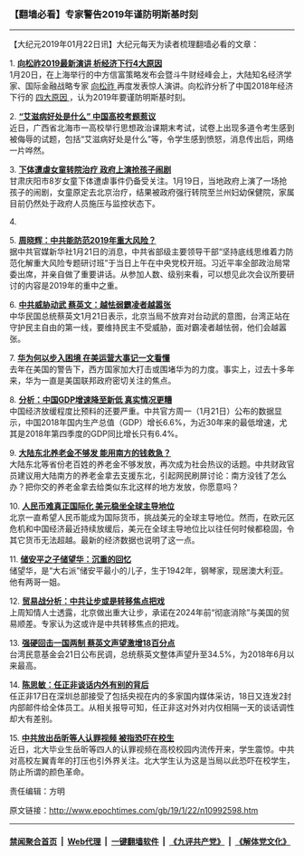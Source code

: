 ### 【翻墙必看】专家警告2019年谨防明斯基时刻
------------------------

<p>
 【大纪元2019年01月22日讯】大纪元每天为读者梳理翻墙必看的文章：
</p>
<p>
 1.
 <b>
  <a href="http://www.epochtimes.com/gb/19/1/21/n10992155.htm" rel="noopener noreferrer" target="_blank">
   向松祚2019最新演讲 析经济下行4大原因
  </a>
 </b>
 <br/>
 1月20日，在上海举行的中方信富策略发布会暨斗牛财经峰会上，大陆知名经济学家、国际金融战略专家
 <a href="http://www.epochtimes.com/gb/tag/%E5%90%91%E6%9D%BE%E7%A5%9A.html">
  向松祚
 </a>
 再度发表惊人演讲。向松祚分析了中国2018年经济下行的
 <a href="http://www.epochtimes.com/gb/tag/%E5%9B%9B%E5%A4%A7%E5%8E%9F%E5%9B%A0.html">
  四大原因
 </a>
 ，认为2019年要谨防明斯基时刻。
</p>
<p>
 2.
 <b>
  <a href="http://www.epochtimes.com/gb/19/1/21/n10992050.htm" rel="noopener noreferrer" target="_blank">
   “艾滋病好处是什么” 中国高校考题惹议
  </a>
 </b>
 <br/>
 近日，广西省北海市一高校举行思想政治课期末考试，试卷上出现多道令考生感到被侮辱的试题，包括“艾滋病好处是什么”等，令学生感到愤怒，消息传出后，网络一片哗然。
</p>
<p>
 3.
 <b>
  <a href="http://www.epochtimes.com/gb/19/1/21/n10992210.htm" rel="noopener noreferrer" target="_blank">
   下体遭虐女童转院治疗 政府上演抢孩子闹剧
  </a>
 </b>
 <br/>
 甘肃庆阳市8岁女童下体遭虐事件仍备受关注。1月19日，当地政府上演了一场抢孩子的闹剧，女童原定去北京治疗，结果被政府强行转院至兰州妇幼保健院，家属目前仍然处于政府人员施压与监控状态下。
</p>
<p>
 4.
 <b>
 </b>
</p>
<p>
 5.
 <b>
  <a href="http://www.epochtimes.com/gb/19/1/21/n10992334.htm" rel="noopener noreferrer" target="_blank">
   周晓辉：中共能防范2019年重大风险？
  </a>
 </b>
 <br/>
 据中共官媒新华社1月21日的消息，中共省部级主要领导干部“坚持底线思维着力防范化解重大风险专题研讨班”于当日上午在中央党校开班。习近平率全部政治局常委出席，并亲自做了重要讲话。从参加人数、级别来看，可以想见此次会议所要研讨的内容是2019年的重中之重。
</p>
<p>
 6.
 <b>
  <a href="http://www.epochtimes.com/gb/19/1/21/n10990655.htm" rel="noopener noreferrer" target="_blank">
   中共威胁动武 蔡英文：越怯弱霸凌者越嚣张
  </a>
 </b>
 <br/>
 中华民国总统蔡英文1月21日表示，北京当局不放弃对台动武的意图，台湾正站在守护民主自由的第一线，要维持民主不受威胁，面对霸凌者越怯弱，他们会越嚣张。
</p>
<p>
 7.
 <b>
  <a href="http://www.epochtimes.com/gb/19/1/21/n10991923.htm" rel="noopener noreferrer" target="_blank">
   华为何以步入困境 在美运营大事记一文看懂
  </a>
 </b>
 <br/>
 去年在美国的警告下，西方国家加大打击或围堵华为的力度。事实上，过去十多年来，华为一直是美国联邦政府密切关注的焦点。
</p>
<p>
 8.
 <b>
  <a href="http://www.epochtimes.com/gb/19/1/21/n10992004.htm" rel="noopener noreferrer" target="_blank">
   分析：中国GDP增速降至新低 真实情况更糟
  </a>
 </b>
 <br/>
 中国经济放缓程度比预料的还要严重。中共官方周一（1月21日）公布的数据显示，中国2018年国内生产总值（GDP）增长6.6%，为近30年来的最低增速，尤其是2018年第四季度的GDP同比增长只有6.4%。
</p>
<p>
 9.
 <b>
  <a href="http://www.epochtimes.com/gb/19/1/21/n10990701.htm" rel="noopener noreferrer" target="_blank">
   大陆东北养老金不够发 能用南方的钱救急？
  </a>
 </b>
 <br/>
 大陆东北等省份老百姓的养老金不够发放，再次成为社会热议的话题。中共财政官员建议用大陆南方的养老金拿去支援东北，引起网民刷屏讨论：南方没钱了怎么办？把你交的养老金拿去给类似东北这样的地方发放，你愿意吗？
</p>
<p>
 10.
 <b>
  <a href="http://www.epochtimes.com/gb/19/1/21/n10992122.htm" rel="noopener noreferrer" target="_blank">
   人民币难真正国际化 美元稳坐全球主导地位
  </a>
 </b>
 <br/>
 北京一直希望人民币能成为国际货币，挑战美元的全球主导地位。然而，在欧元区危机和中国经济最近持续放缓后，美元在全球主导地位比以往任何时候都稳固，令其它货币无法超越。最新的经济数据也说明了这一点。
</p>
<p>
 11.
 <b>
  <a href="http://www.epochtimes.com/gb/19/1/21/n10992445.htm" rel="noopener noreferrer" target="_blank">
   储安平之子储望华：沉重的回忆
  </a>
 </b>
 <br/>
 储望华，是“大右派”储安平最小的儿子，生于1942年，钢琴家，现居澳大利亚。他有两哥一姐。
</p>
<p>
 12.
 <b>
  <a href="http://www.epochtimes.com/gb/19/1/21/n10992099.htm" rel="noopener noreferrer" target="_blank">
   贸易战分析：中共让步或是转移焦点把戏
  </a>
 </b>
 <br/>
 上周知情人士透露，北京做出重大让步，承诺在2024年前“彻底消除”与美国的贸易顺差。专家认为这或许是中共转移焦点的把戏。
</p>
<p>
 13.
 <b>
  <a href="http://www.epochtimes.com/gb/19/1/21/n10991633.htm" rel="noopener noreferrer" target="_blank">
   强硬回击一国两制 蔡英文声望激增18百分点
  </a>
 </b>
 <br/>
 台湾民意基金会21日公布民调，总统蔡英文整体声望升至34.5%，为2018年6月以来最高。
</p>
<p>
 14.
 <b>
  <a href="http://www.epochtimes.com/gb/19/1/21/n10992047.htm" rel="noopener noreferrer" target="_blank">
   陈思敏：任正非谈话内外有别的背后
  </a>
 </b>
 <br/>
 任正非17日在深圳总部接受了包括央视在内的多家国内媒体采访，18日又连发2封内部邮件给全体员工。从相关报导可知，任正非这对外对内仅相隔一天的谈话调性却大有差别。
</p>
<p>
 15.
 <b>
  <a href="http://www.epochtimes.com/gb/19/1/21/n10991587.htm" rel="noopener noreferrer" target="_blank">
   中共放出岳昕等人认罪视频 被指恐吓在校生
  </a>
 </b>
 <br/>
 近日，北大毕业生岳昕等四人的认罪视频在高校校园内流传开来，学生震惊。中共对高校左翼青年的打压也引外界关注。北大学生认为这是当局以此恐吓在校学生，防止所谓的颜色革命。
</p>
<p>
 责任编辑：方明
</p>

原文链接：http://www.epochtimes.com/gb/19/1/22/n10992598.htm


------------------------
#### [禁闻聚合首页](https://github.com/gfw-breaker/banned-news/blob/master/README.md) &nbsp;|&nbsp; [Web代理](https://github.com/gfw-breaker/open-proxy/blob/master/README.md) &nbsp;|&nbsp; [一键翻墙软件](https://github.com/gfw-breaker/nogfw/blob/master/README.md) &nbsp;|&nbsp; [《九评共产党》](https://github.com/gfw-breaker/9ping.md/blob/master/README.md#九评之一评共产党是什么) &nbsp;|&nbsp; [《解体党文化》](https://github.com/gfw-breaker/jtdwh.md/blob/master/README.md#绪论)
